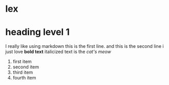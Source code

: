 # lex
# heading level 1
I really like using markdown
this is the first line. and this is the second line
i just love **bold text**
italicized text is the *cat's meow*
1. first item
2. second item
3. third item
4. fourth item